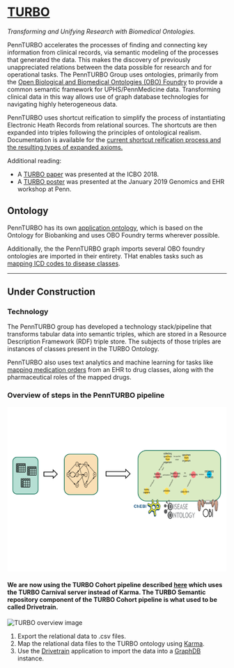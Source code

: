 # [TURBO](http://upibi.org/turbo/)

*Transforming and Unifying Research with Biomedical Ontologies.*

PennTURBO accelerates the processes of finding and connecting key information from clinical records, via semantic modeling of the processes that generated the data. This makes the discovery of previously unappreciated relations between the data possible for research and for operational tasks. The PennTURBO Group uses ontologies, primarily from the [Open Biological and Biomedical Ontologies (OBO) Foundry](http://http://www.obofoundry.org/) to provide a common semantic framework for UPHS/PennMedicine data. Transforming clinical data in this way allows use of graph database technologies for navigating highly heterogeneous data.

PennTURBO uses shortcut reification to simplify the process of instantiating Electronic Heath Records from relational sources. The shortcuts are then expanded into triples following the principles of ontological realism. Documentation is available for the [current shortcut reification process and the resulting types of expanded axioms.](turbo_axiomization.md)

Additional reading:

- A [TURBO paper](http://ceur-ws.org/Vol-2285/ICBO_2018_paper_12.pdf) was presented at the ICBO 2018.
- A [TURBO poster](https://github.com/PennTURBO/Turbo-Documentation/blob/master/IBI_CIC_TURBO_MAM_20190102.pdf) was presented at the January 2019 Genomics and EHR workshop at Penn.

## Ontology

PennTURBO has its own [application ontology](turbo-ontology.md), which is based on the Ontology for Biobanking and uses OBO Foundry terms wherever possible.

Additionally, the the PennTURBO graph imports several OBO foundry ontologies are imported in their entirety.  THat enables tasks such as [mapping ICD codes to disease classes](ICD_disease_associations.md).

____

## Under Construction

### Technology

The PennTURBO group has developed a technology stack/pipeline that transforms tabular data into semantic triples, which are stored in a Resource Description Framework (RDF) triple store.  The subjects of those triples are instances of classes present in the TURBO Ontology.

PennTURBO also uses text analytics and machine learning for tasks like [mapping medication orders](medication_text_to_terms_to_roles.md) from an EHR to drug classes, along with the pharmaceutical roles of the mapped drugs.

### Overview of steps in the PennTURBO pipeline
![Current TURBO Cohort pipeline](images/TURBO-overview.png)
#### We are now using the TURBO Cohort pipeline described [here](turbo_axiomization.md) which uses the TURBO Carnival server instead of Karma. The TURBO Semantic repository component of the TURBO Cohort pipeline is what used to be called Drivetrain.
![TURBO overview image](overview.png)

1. Export the relational data to .csv files.
1. Map the relational data files to the TURBO ontology using [Karma](karma.md).
1. Use the [Drivetrain](drivetrain.md) application to import the data into a [GraphDB](http://graphdb.ontotext.com) instance.
